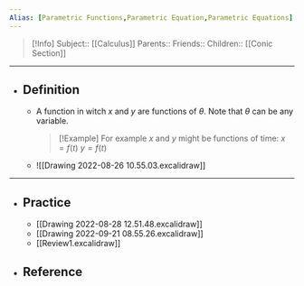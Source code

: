 ```yaml
---
Alias: [Parametric Functions,Parametric Equation,Parametric Equations]
---
```

> [!Info]
> Subject:: [[Calculus]]
> Parents:: 
> Friends:: 
> Children:: [[Conic Section]]
---
- ## Definition
	- A function in witch $x$ and $y$ are functions of $\theta$. Note that $\theta$ can be any variable.
	  > [!Example]
	  > For example $x$ and $y$ might be functions of time:
	  > $x=f(t)$
	  > $y=f(t)$ 
	- ![[Drawing 2022-08-26 10.55.03.excalidraw]]
---
- ## Practice
	- [[Drawing 2022-08-28 12.51.48.excalidraw]]
	- [[Drawing 2022-09-21 08.55.26.excalidraw]]
	- [[Review1.excalidraw]]
- ## Reference